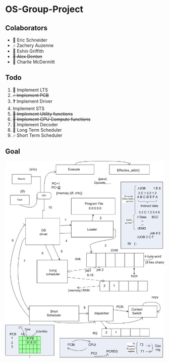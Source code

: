 # OS-Group-Project
## Colaborators
- :tennis: Eric Schneider
- :notes: Zachery Auzenne
- :frog: Eshin Griffith
- ~~:wolf: Alex Denton~~
- :dog: Charlie McDermitt
## Todo
1. :tennis: Implement LTS
3. ~~:notes: Implement PCB~~
4. :question: Implement Driver
5. Implement STS
6. ~~:tennis: Implement Utility functions~~
7. ~~:frog: Implement CPU Compute functions~~
8. :frog: Implement Decoder
9. :dog: Long Term Scheduler
10. :notes: Short Term Scheduler

## Goal
![Doc](./assets/block.jpg)
